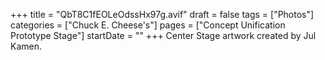 +++
title = "QbT8C1fEOLeOdssHx97g.avif"
draft = false
tags = ["Photos"]
categories = ["Chuck E. Cheese's"]
pages = ["Concept Unification Prototype Stage"]
startDate = ""
+++
Center Stage artwork created by Jul Kamen.
